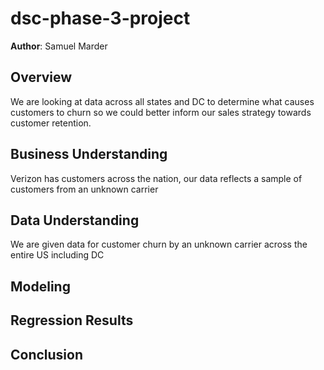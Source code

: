 # dsc-phase-3-project

**Author**: Samuel Marder

## Overview

We are looking at data across all states and DC to determine what causes customers to churn so we could better inform our sales strategy towards customer retention.

## Business Understanding

Verizon has customers across the nation, our data reflects a sample of customers from an unknown carrier

## Data Understanding

We are given data for customer churn by an unknown carrier across the entire US including DC

## Modeling


## Regression Results


## Conclusion

